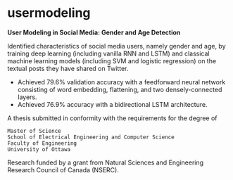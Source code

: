 # usermodeling
**User Modeling in Social Media: Gender and Age Detection**

Identified characteristics of social media users, namely gender and age, by training deep learning (including vanilla RNN and LSTM) and classical machine learning models (including SVM and logistic regression) on the textual posts they have shared on Twitter.

* Achieved 79.6% validation accuracy with a feedforward neural network consisting of word embedding, flattening, and two densely-connected layers.
* Achieved 76.9% accuracy with a bidirectional LSTM architecture.

A thesis submitted in conformity with the requirements for the degree of
```
Master of Science
School of Electrical Engineering and Computer Science
Faculty of Engineering
University of Ottawa
```

Research funded by a grant from Natural Sciences and Engineering Research Council of Canada (NSERC).
